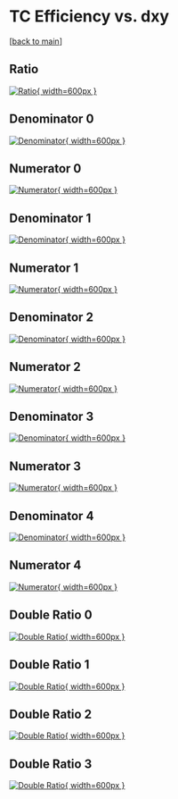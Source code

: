 # TC Efficiency vs. dxy

[[back to main](./)]



## Ratio

[![Ratio](../mtv/var/TC_loweta_211_0_eff_dxy.png){ width=600px }](../mtv/var/TC_loweta_211_0_eff_dxy.pdf)

## Denominator 0

[![Denominator](../mtv/den/TC_loweta_211_0_eff_dxy_den0.png){ width=600px }](../mtv/den/TC_loweta_211_0_eff_dxy_den0.pdf)

## Numerator 0

[![Numerator](../mtv/num/TC_loweta_211_0_eff_dxy_num0.png){ width=600px }](../mtv/num/TC_loweta_211_0_eff_dxy_num0.pdf)

## Denominator 1

[![Denominator](../mtv/den/TC_loweta_211_0_eff_dxy_den1.png){ width=600px }](../mtv/den/TC_loweta_211_0_eff_dxy_den1.pdf)

## Numerator 1

[![Numerator](../mtv/num/TC_loweta_211_0_eff_dxy_num1.png){ width=600px }](../mtv/num/TC_loweta_211_0_eff_dxy_num1.pdf)

## Denominator 2

[![Denominator](../mtv/den/TC_loweta_211_0_eff_dxy_den2.png){ width=600px }](../mtv/den/TC_loweta_211_0_eff_dxy_den2.pdf)

## Numerator 2

[![Numerator](../mtv/num/TC_loweta_211_0_eff_dxy_num2.png){ width=600px }](../mtv/num/TC_loweta_211_0_eff_dxy_num2.pdf)

## Denominator 3

[![Denominator](../mtv/den/TC_loweta_211_0_eff_dxy_den3.png){ width=600px }](../mtv/den/TC_loweta_211_0_eff_dxy_den3.pdf)

## Numerator 3

[![Numerator](../mtv/num/TC_loweta_211_0_eff_dxy_num3.png){ width=600px }](../mtv/num/TC_loweta_211_0_eff_dxy_num3.pdf)

## Denominator 4

[![Denominator](../mtv/den/TC_loweta_211_0_eff_dxy_den4.png){ width=600px }](../mtv/den/TC_loweta_211_0_eff_dxy_den4.pdf)

## Numerator 4

[![Numerator](../mtv/num/TC_loweta_211_0_eff_dxy_num4.png){ width=600px }](../mtv/num/TC_loweta_211_0_eff_dxy_num4.pdf)

## Double Ratio 0

[![Double Ratio](../mtv/ratio/TC_loweta_211_0_eff_dxy_ratio0.png){ width=600px }](../mtv/ratio/TC_loweta_211_0_eff_dxy_ratio0.pdf)

## Double Ratio 1

[![Double Ratio](../mtv/ratio/TC_loweta_211_0_eff_dxy_ratio1.png){ width=600px }](../mtv/ratio/TC_loweta_211_0_eff_dxy_ratio1.pdf)

## Double Ratio 2

[![Double Ratio](../mtv/ratio/TC_loweta_211_0_eff_dxy_ratio2.png){ width=600px }](../mtv/ratio/TC_loweta_211_0_eff_dxy_ratio2.pdf)

## Double Ratio 3

[![Double Ratio](../mtv/ratio/TC_loweta_211_0_eff_dxy_ratio3.png){ width=600px }](../mtv/ratio/TC_loweta_211_0_eff_dxy_ratio3.pdf)

